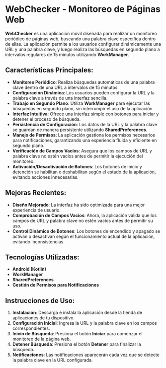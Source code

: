 # **WebChecker - Monitoreo de Páginas Web**

**WebChecker** es una aplicación móvil diseñada para realizar un monitoreo periódico de páginas web, buscando una palabra clave específica dentro de ellas. La aplicación permite a los usuarios configurar dinámicamente una URL y una palabra clave, y luego realiza las búsquedas en segundo plano a intervalos regulares de 15 minutos utilizando **WorkManager**.

## **Características Principales:**

- **Monitoreo Periódico**: Realiza búsquedas automáticas de una palabra clave dentro de una URL a intervalos de 15 minutos.
- **Configuración Dinámica**: Los usuarios pueden configurar la URL y la palabra clave a través de una interfaz sencilla.
- **Trabajo en Segundo Plano**: Utiliza **WorkManager** para ejecutar las búsquedas en segundo plano, sin interrumpir el uso de la aplicación.
- **Interfaz Intuitiva**: Ofrece una interfaz simple con botones para iniciar y detener el proceso de búsqueda.
- **Persistencia de Configuración**: Los datos de la URL y la palabra clave se guardan de manera persistente utilizando **SharedPreferences**.
- **Manejo de Permisos**: La aplicación gestiona los permisos necesarios para notificaciones, garantizando una experiencia fluida y eficiente en segundo plano.
- **Verificación de Campos Vacíos**: Asegura que los campos de URL y palabra clave no estén vacíos antes de permitir la ejecución del monitoreo.
- **Activación/Desactivación de Botones**: Los botones de inicio y detención se habilitan o deshabilitan según el estado de la aplicación, evitando acciones innecesarias.

## **Mejoras Recientes:**

- **Diseño Mejorado**: La interfaz ha sido optimizada para una mejor experiencia de usuario.
- **Comprobación de Campos Vacíos**: Ahora, la aplicación valida que los campos de URL y palabra clave no estén vacíos antes de permitir su uso.
- **Control Dinámico de Botones**: Los botones de encendido y apagado se activan o desactivan según el funcionamiento actual de la aplicación, evitando inconsistencias.

## **Tecnologías Utilizadas:**

- **Android (Kotlin)**
- **WorkManager**
- **SharedPreferences**
- **Gestión de Permisos para Notificaciones**

## **Instrucciones de Uso:**

1. **Instalación**: Descarga e instala la aplicación desde la tienda de aplicaciones de tu dispositivo.
2. **Configuración Inicial**: Ingresa la URL y la palabra clave en los campos correspondientes.
3. **Inicio de Búsqueda**: Presiona el botón **Iniciar** para comenzar el monitoreo de la página web.
4. **Detener Búsqueda**: Presiona el botón **Detener** para finalizar la búsqueda.
5. **Notificaciones**: Las notificaciones aparecerán cada vez que se detecte la palabra clave en la URL configurada.

